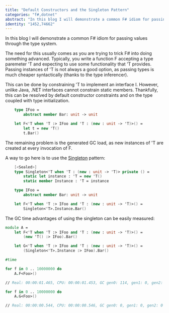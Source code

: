 ```yaml
---
title: "Default Constructors and the Singleton Pattern"
categories: "f#,dotnet"
abstract: "In this blog I will demonstrate a common F# idiom for passing values through the type system."
identity: "1452,74662"
---
```

In this blog I will demonstrate a common F# idiom for passing values through the type system.

The need for this usually comes as you are trying to trick F# into doing something advanced. Typically, you write a function F accepting a type paremeter 'T and expecting to use some functionality that 'T provides. Passing instances of 'T is not always a good option, as passing types is much cheaper syntactically (thanks to the type inferencer).

This can be done by constraining 'T to implement an interface I. However, unlike Java, .NET interfaces cannot constrain static members. Thankfully, this can be resolved by default constructor constraints and on the type coupled with type initialization.

```fsharp
    type IFoo =
        abstract member Bar: unit -> unit

    let F<'T when 'T :> IFoo and 'T : (new : unit -> 'T)>() =
        let t = new 'T()
        t.Bar()
```

The remaining problem is the generated GC load, as new instances of 'T are created at every invocation of F.

A way to go here is to use the [Singleton](https://msdn.microsoft.com/en-us/library/ms998558.aspx) pattern:

```fsharp
    [<Sealed>]
    type Singleton<'T when 'T : (new : unit -> 'T)> private () =
        static let instance : 'T = new 'T()
        static member Instance : 'T = instance

    type IFoo =
        abstract member Bar: unit -> unit

    let F<'T when 'T :> IFoo and 'T : (new : unit -> 'T)>() =
        Singleton<'T>.Instance.Bar()
```

The GC time advantages of using the singleton can be easily measured:

```fsharp
module A = 
    let F<'T when 'T :> IFoo and 'T : (new : unit -> 'T)>() =
        (new 'T() :> IFoo).Bar()

    let G<'T when 'T :> IFoo and 'T : (new : unit -> 'T)>() =
        (Singleton<'T>.Instance :> IFoo).Bar()

#time    

for f in 0 .. 10000000 do
    A.F<Foo>()

// Real: 00:00:01.465, CPU: 00:00:01.453, GC gen0: 114, gen1: 0, gen2: 0

for f in 0 .. 10000000 do
    A.G<Foo>()

// Real: 00:00:00.544, CPU: 00:00:00.546, GC gen0: 0, gen1: 0, gen2: 0
```
